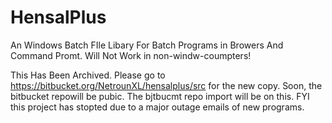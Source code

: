 # HensalPlus
 An Windows Batch FIle Libary For Batch Programs in Browers And Command Promt.
 Will Not Work in non-windw-coumpters!

This Has Been Archived. Please go to https://bitbucket.org/NetrounXL/hensalplus/src for the new copy.
Soon, the bitbucket repowill be pubic. The bjtbucmt repo import will be on this.
FYI this project has stopted due to a major outage emails of new programs.

